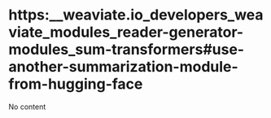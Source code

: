 # https:\_\_weaviate.io_developers_weaviate_modules_reader-generator-modules_sum-transformers#use-another-summarization-module-from-hugging-face

No content
